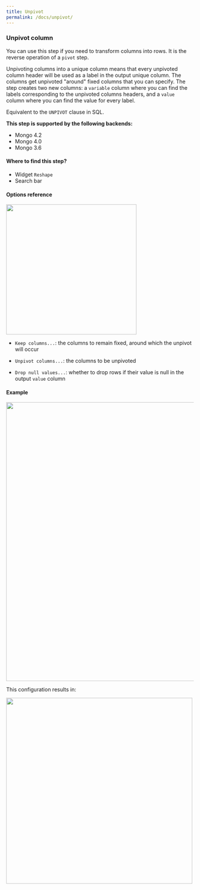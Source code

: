 ```yaml
---
title: Unpivot
permalink: /docs/unpivot/
---
```


### Unpivot column

You can use this step if you need to transform columns into rows. It is the
reverse operation of a `pivot` step.

Unpivoting columns into a unique column means that every unpivoted column header
will be used as a label in the output unique column. The columns get unpivoted
"around" fixed columns that you can specify. The step creates two new columns:
a `variable` column where you can find the labels corresponding to the unpivoted
columns headers, and a `value` column where you can find the value for every
label.

Equivalent to the `UNPIVOT` clause in SQL.

**This step is supported by the following backends:**

- Mongo 4.2
- Mongo 4.0
- Mongo 3.6

#### Where to find this step?

- Widget `Reshape`
- Search bar

#### Options reference

<img src="../../img/docs/user-interface/unpivot_step_form.jpg" width="350" />

- `Keep columns...`: the columns to remain fixed, around which the unpivot will
  occur

- `Unpivot columns...`: the columns to be unpivoted

- `Drop null values...`: whether to drop rows if their value is null in the
  output `value` column

#### Example

<img src="../../img/docs/user-interface/unpivot_example_conf.jpg" width="750" />

This configuration results in:

<img src="../../img/docs/user-interface/unpivot_example_result.jpg" width="500" />
